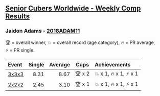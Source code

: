 <style>table {white-space: nowrap;}</style>

## [Senior Cubers Worldwide - Weekly Comp Results](/scw-comp/results/)
### Jaidon Adams - [2018ADAM11](https://www.worldcubeassociation.org/persons/2018ADAM11)

<span style="white-space: nowrap;">🏆 = overall winner</span>, <span style="white-space: nowrap;">💥 = overall record (age category)</span>, <span style="white-space: nowrap;">🔥 = PR average</span>, <span style="white-space: nowrap;">⚡ = PR single</span>.

| Event | Single | Average | Cups | Achievements|
| :-- | --: | --: | :--: | :-- |
| [3x3x3](333.md) | 8.31 | 8.67 | 🏆 x 2 | 💥 x 1, 🔥 x 1, ⚡ x 1 |
| [2x2x2](222.md) | 2.45 | 3.10 | 🏆 x 1 | 💥 x 1, 🔥 x 1, ⚡ x 1 |

<!-- Global site tag (gtag.js) - Google Analytics -->
<script async src="https://www.googletagmanager.com/gtag/js?id=UA-86348435-3"></script>
<script>window.dataLayer = window.dataLayer || []; function gtag() {dataLayer.push(arguments);} gtag('js', new Date()); gtag('config', 'UA-86348435-3');</script>
